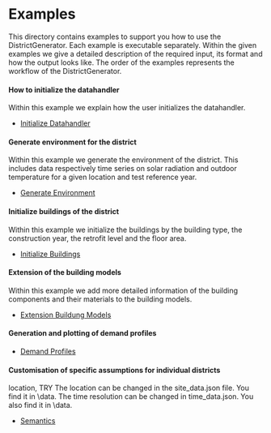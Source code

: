 # Examples

This directory contains examples to support you how to use the 
DistrictGenerator. Each example is executable separately.
Within the given examples we give a detailed description of the 
required input, its format and how the output looks like. The 
order of the examples represents the workflow of the DistrictGenerator.

#### How to initialize the datahandler

Within this example we explain how the user initializes the datahandler.

- [Initialize Datahandler](https://github.com/RWTH-EBC/districtgenerator/blob/master/examples/e1.0_generate_first_district.py) 

#### Generate environment for the district
    
Within this example we generate the environment of the district.
This includes data respectively time series on solar radiation 
and outdoor temperature for a given location and test reference year.
- [Generate Environment](https://github.com/RWTH-EBC/districtgenerator/blob/master/examples/e1.1_generate_first_district.py) 


#### Initialize buildings of the district

Within this example we initialize the buildings by the building type,
the construction year, the retrofit level and the floor area.
- [Initialize Buildings](https://github.com/RWTH-EBC/districtgenerator/blob/master/examples/e1.2_generate_first_district.py)


#### Extension of the building models

Within this example we add more detailed information of the building components 
and their materials to the building models.
- [Extension Buildung Models](https://github.com/RWTH-EBC/districtgenerator/blob/master/examples/e1.3_generate_fist_district.py)


#### Generation and plotting of demand profiles

- [Demand Profiles](./ngsi_v2/e11_ngsi_v2_semantics)


#### Customisation of specific assumptions for individual districts

location, TRY
The location can be changed in the site_data.json file. You find it in \data.
The time resolution can be changed in time_data.json. You also find it in \data.



- [Semantics](./ngsi_v2/e11_ngsi_v2_semantics)


